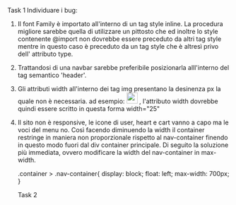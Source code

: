 Task 1
Individuare i bug:

1. Il font Family è importato all'interno di un tag style inline. La procedura migliore sarebbe quella di utilizzare un <link
     href="https://fonts.googleapis.com/css?family=Lato:300,400,700,900"
     rel="stylesheet"
   /> pittosto che <style type="text/css">@import url(https://fonts.googleapis.com/css?family=Lato:300,400,700,900);</style> ed inoltre lo style contenente @import non dovrebbe essere preceduto da altri tag style mentre in questo caso è preceduto da un tag style che è altresì privo dell' attributo type.

2. Trattandosi di una navbar sarebbe preferibile posizionarla alll'interno del tag semantico 'header'.

3. Gli attributi width all'interno dei tag img presentano la desinenza px la quale non è necessaria. ad esempio:
   <img src="https://cdn3.iconfinder.com/data/icons/marketing-e-commerce/128/icons_-_marketing-41-512.png" width="25px" alt=""> , l'attributo width dovrebbe quindi essere scritto in questa forma width="25"

4. Il sito non è responsive, le icone di user, heart e cart vanno a capo ma le voci del menu no. Così facendo diminuendo la width il container restringe in maniera non proporzionale rispetto al nav-container finendo in questo modo fuori dal div container principale. Di seguito la soluzione più immediata, ovvero modificare la width del nav-container in max-width.

   .container > .nav-container{
   display: block;
   float: left;
   max-width: 700px;
   }

   Task 2
